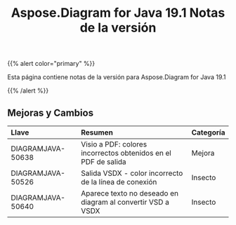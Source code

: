 ﻿---
title: Aspose.Diagram for Java 19.1 Notas de la versión
type: docs
weight: 120
url: /es/java/aspose-diagram-for-java-19-1-release-notes/
---
{{% alert color="primary" %}} 

Esta página contiene notas de la versión para Aspose.Diagram for Java 19.1

{{% /alert %}} 
## **Mejoras y Cambios**

|**Llave**|**Resumen**|**Categoría**|
|:- |:- |:- |
|DIAGRAMJAVA-50638|Visio a PDF: colores incorrectos obtenidos en el PDF de salida|Mejora|
|DIAGRAMJAVA-50526|Salida VSDX - color incorrecto de la línea de conexión|Insecto|
|DIAGRAMJAVA-50640|Aparece texto no deseado en diagram al convertir VSD a VSDX|Insecto|

